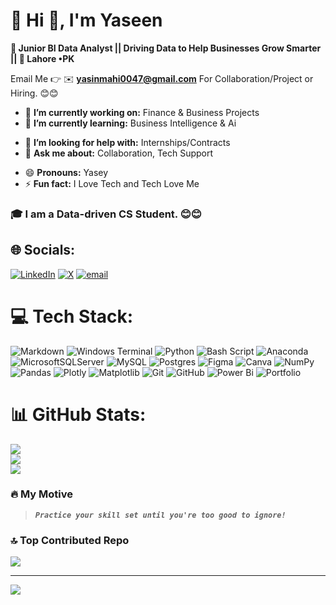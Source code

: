 # 💫 Hi 👋, I'm Yaseen
**🚀 Junior BI Data Analyst || Driving Data to Help Businesses Grow Smarter || 📌 Lahore •PK**

Email Me 👉 ✉️ **yasinmahi0047@gmail.com** For Collaboration/Project or Hiring. 😊😊

- 🔭 **I’m currently working on:** Finance & Business Projects
- 🌱 **I’m currently learning:** Business Intelligence & Ai
<!-- - 👯 **I’m looking to collaborate on:** Enter your project name and info -->
- 🤔 **I’m looking for help with:** Internships/Contracts
- 💬 **Ask me about:** Collaboration, Tech Support
<!-- - 📫 **How to reach me:** Enter your email here -->
- 😄 **Pronouns:** Yasey
- ⚡ **Fun fact:** I Love Tech and Tech Love Me

### 🎓 I am a Data-driven CS Student. 😊😊


## 🌐 Socials:
[![LinkedIn](https://img.shields.io/badge/LinkedIn-%230077B5.svg?logo=linkedin&logoColor=white)](https://linkedin.com/in/yasenlytix) [![X](https://img.shields.io/badge/X-black.svg?logo=X&logoColor=white)](https://x.com/yasenlytix) [![email](https://img.shields.io/badge/Email-D14836?logo=gmail&logoColor=white)](mailto:yasinmahi0047@gmail.com) 

# 💻 Tech Stack:
![Markdown](https://img.shields.io/badge/markdown-%23000000.svg?style=for-the-badge&logo=markdown&logoColor=white) ![Windows Terminal](https://img.shields.io/badge/Windows%20Terminal-%234D4D4D.svg?style=for-the-badge&logo=windows-terminal&logoColor=white) ![Python](https://img.shields.io/badge/python-3670A0?style=for-the-badge&logo=python&logoColor=ffdd54) ![Bash Script](https://img.shields.io/badge/bash_script-%23121011.svg?style=for-the-badge&logo=gnu-bash&logoColor=white) ![Anaconda](https://img.shields.io/badge/Anaconda-%2344A833.svg?style=for-the-badge&logo=anaconda&logoColor=white) ![MicrosoftSQLServer](https://img.shields.io/badge/Microsoft%20SQL%20Server-CC2927?style=for-the-badge&logo=microsoft%20sql%20server&logoColor=white) ![MySQL](https://img.shields.io/badge/mysql-4479A1.svg?style=for-the-badge&logo=mysql&logoColor=white) ![Postgres](https://img.shields.io/badge/postgres-%23316192.svg?style=for-the-badge&logo=postgresql&logoColor=white) ![Figma](https://img.shields.io/badge/figma-%23F24E1E.svg?style=for-the-badge&logo=figma&logoColor=white) ![Canva](https://img.shields.io/badge/Canva-%2300C4CC.svg?style=for-the-badge&logo=Canva&logoColor=white) ![NumPy](https://img.shields.io/badge/numpy-%23013243.svg?style=for-the-badge&logo=numpy&logoColor=white) ![Pandas](https://img.shields.io/badge/pandas-%23150458.svg?style=for-the-badge&logo=pandas&logoColor=white) ![Plotly](https://img.shields.io/badge/Plotly-%233F4F75.svg?style=for-the-badge&logo=plotly&logoColor=white) ![Matplotlib](https://img.shields.io/badge/Matplotlib-%23ffffff.svg?style=for-the-badge&logo=Matplotlib&logoColor=black) ![Git](https://img.shields.io/badge/git-%23F05033.svg?style=for-the-badge&logo=git&logoColor=white) ![GitHub](https://img.shields.io/badge/github-%23121011.svg?style=for-the-badge&logo=github&logoColor=white) ![Power Bi](https://img.shields.io/badge/power_bi-F2C811?style=for-the-badge&logo=powerbi&logoColor=black) ![Portfolio](https://img.shields.io/badge/Portfolio-%23000000.svg?style=for-the-badge&logo=firefox&logoColor=#FF7139)
# 📊 GitHub Stats:
![](https://github-readme-stats.vercel.app/api?username=yasenlytix&theme=dark&hide_border=false&include_all_commits=true&count_private=false)<br/>
![](https://nirzak-streak-stats.vercel.app/?user=yasenlytix&theme=dark&hide_border=false)<br/>
![](https://github-readme-stats.vercel.app/api/top-langs/?username=yasenlytix&theme=dark&hide_border=false&include_all_commits=true&count_private=false&layout=compact)

<!-- ## 🏆 GitHub Trophies
![](https://github-profile-trophy.vercel.app/?username=yasenlytix&theme=radical&no-frame=false&no-bg=true&margin-w=4) -->

### 🔥 My Motive
> ***` Practice your skill set until you're too good to ignore! `***

<!-- ### ✍️ Random Dev Quote
![](https://quotes-github-readme.vercel.app/api?type=horizontal&theme=tokyonight) -->

### 🔝 Top Contributed Repo
![](https://github-contributor-stats.vercel.app/api?username=yasenlytix&limit=5&theme=dark&combine_all_yearly_contributions=true)

---
[![](https://visitcount.itsvg.in/api?id=yasenlytix&icon=0&color=0)](https://visitcount.itsvg.in)

<!-- Proudly created with GPRM ( https://gprm.itsvg.in ) -->
